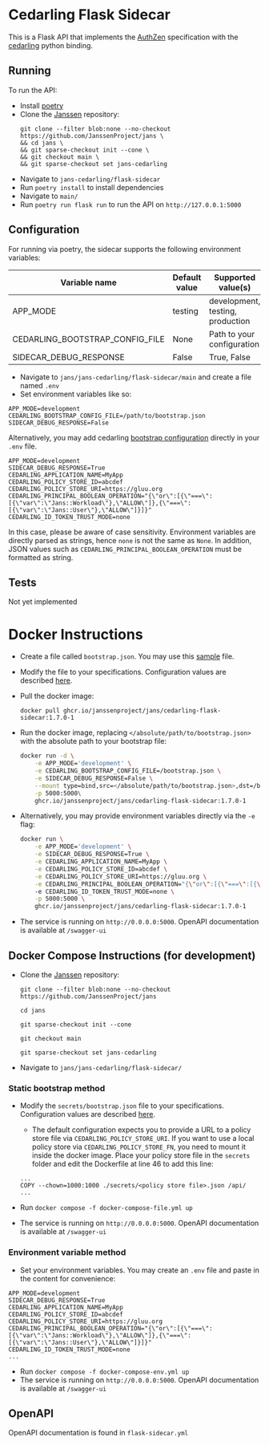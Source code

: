 # Cedarling Flask Sidecar

This is a Flask API that implements the [AuthZen](https://openid.github.io/authzen/) specification with the [cedarling](../) python binding. 

## Running

To run the API:

- Install [poetry](https://python-poetry.org/docs/#installation)
- Clone the [Janssen](https://github.com/JanssenProject/jans) repository:
    ```
    git clone --filter blob:none --no-checkout https://github.com/JanssenProject/jans \
    && cd jans \
    && git sparse-checkout init --cone \
    && git checkout main \
    && git sparse-checkout set jans-cedarling
    ```
- Navigate to `jans-cedarling/flask-sidecar`
- Run `poetry install` to install dependencies
- Navigate to `main/`
- Run `poetry run flask run` to run the API on `http://127.0.0.1:5000` 

## Configuration

For running via poetry, the sidecar supports the following environment variables:

| Variable name | Default value | Supported value(s) |
| ------------- | ------------- | ------------------ |
| APP_MODE | testing | development, testing, production |
| CEDARLING_BOOTSTRAP_CONFIG_FILE | None | Path to your configuration |
| SIDECAR_DEBUG_RESPONSE | False | True, False |

- Navigate to `jans/jans-cedarling/flask-sidecar/main` and create a file named `.env`
- Set environment variables like so:
```
APP_MODE=development
CEDARLING_BOOTSTRAP_CONFIG_FILE=/path/to/bootstrap.json
SIDECAR_DEBUG_RESPONSE=False
```

Alternatively, you may add cedarling [bootstrap configuration](https://docs.jans.io/head/cedarling/cedarling-properties/) directly in your `.env` file. 

```
APP_MODE=development
SIDECAR_DEBUG_RESPONSE=True
CEDARLING_APPLICATION_NAME=MyApp
CEDARLING_POLICY_STORE_ID=abcdef
CEDARLING_POLICY_STORE_URI=https://gluu.org
CEDARLING_PRINCIPAL_BOOLEAN_OPERATION="{\"or\":[{\"===\":[{\"var\":\"Jans::Workload\"},\"ALLOW\"]},{\"===\":[{\"var\":\"Jans::User\"},\"ALLOW\"]}]}"
CEDARLING_ID_TOKEN_TRUST_MODE=none
```

In this case, please be aware of case sensitivity. Environment variables are directly parsed as strings, hence `none` is not the same as `None`. In addition, JSON values such as `CEDARLING_PRINCIPAL_BOOLEAN_OPERATION` must be formatted as string.

## Tests

Not yet implemented

# Docker Instructions

- Create a file called `bootstrap.json`. You may use this [sample](https://github.com/JanssenProject/jans/blob/main/jans-cedarling/flask-sidecar/secrets/bootstrap.json) file. 
- Modify the file to your specifications. Configuration values are described [here](https://docs.jans.io/head/cedarling/cedarling-properties/).
- Pull the docker image:
	```
	docker pull ghcr.io/janssenproject/jans/cedarling-flask-sidecar:1.7.0-1
	```
- Run the docker image, replacing `</absolute/path/to/bootstrap.json>` with the absolute path to your bootstrap file: 

	```bash 
	docker run -d \
		-e APP_MODE='development' \
		-e CEDARLING_BOOTSTRAP_CONFIG_FILE=/bootstrap.json \
		-e SIDECAR_DEBUG_RESPONSE=False \
		--mount type=bind,src=</absolute/path/to/bootstrap.json>,dst=/bootstrap.json \
		-p 5000:5000\
		ghcr.io/janssenproject/jans/cedarling-flask-sidecar:1.7.0-1
	```
- Alternatively, you may provide environment variables directly via the `-e` flag:
	```bash
	docker run \
		-e APP_MODE='development' \
		-e SIDECAR_DEBUG_RESPONSE=True \
		-e CEDARLING_APPLICATION_NAME=MyApp \
		-e CEDARLING_POLICY_STORE_ID=abcdef \
		-e CEDARLING_POLICY_STORE_URI=https://gluu.org \
		-e CEDARLING_PRINCIPAL_BOOLEAN_OPERATION="{\"or\":[{\"===\":[{\"var\":\"Jans::Workload\"},\"ALLOW\"]},{\"===\":[{\"var\":\"Jans::User\"},\"ALLOW\"]}]}"
		-e CEDARLING_ID_TOKEN_TRUST_MODE=none \
		-p 5000:5000 \
		ghcr.io/janssenproject/jans/cedarling-flask-sidecar:1.7.0-1
- The service is running on `http://0.0.0.0:5000`. OpenAPI documentation is available at `/swagger-ui`

## Docker Compose Instructions (for development)


- Clone the [Janssen](https://github.com/JanssenProject/jans) repository:
    ```
    git clone --filter blob:none --no-checkout https://github.com/JanssenProject/jans
    ```
    ```
    cd jans
    ```
    ```
    git sparse-checkout init --cone
    ```
    ```
    git checkout main
    ```

    ```
    git sparse-checkout set jans-cedarling
    ```
- Navigate to `jans/jans-cedarling/flask-sidecar/`

### Static bootstrap method 

- Modify the `secrets/bootstrap.json` file to your specifications. Configuration values are described [here](https://docs.jans.io/head/cedarling/cedarling-properties/).
    - The default configuration expects you to provide a URL to a policy store file via `CEDARLING_POLICY_STORE_URI`. If you want to use a local policy store via `CEDARLING_POLICY_STORE_FN`, you need to mount it inside the docker image. Place your policy store file in the `secrets` folder and edit the Dockerfile at line 46 to add this line:

    ```
    ...
    COPY --chown=1000:1000 ./secrets/<policy store file>.json /api/
    ...
    ```
- Run `docker compose -f docker-compose-file.yml up`
- The service is running on `http://0.0.0.0:5000`. OpenAPI documentation is available at `/swagger-ui`

### Environment variable method

- Set your environment variables. You may create an `.env` file and paste in the content for convenience:
```
APP_MODE=development
SIDECAR_DEBUG_RESPONSE=True
CEDARLING_APPLICATION_NAME=MyApp
CEDARLING_POLICY_STORE_ID=abcdef
CEDARLING_POLICY_STORE_URI=https://gluu.org
CEDARLING_PRINCIPAL_BOOLEAN_OPERATION="{\"or\":[{\"===\":[{\"var\":\"Jans::Workload\"},\"ALLOW\"]},{\"===\":[{\"var\":\"Jans::User\"},\"ALLOW\"]}]}"
CEDARLING_ID_TOKEN_TRUST_MODE=none
...
```

- Run `docker compose -f docker-compose-env.yml up`
- The service is running on `http://0.0.0.0:5000`. OpenAPI documentation is available at `/swagger-ui`


## OpenAPI

OpenAPI documentation is found in `flask-sidecar.yml`
